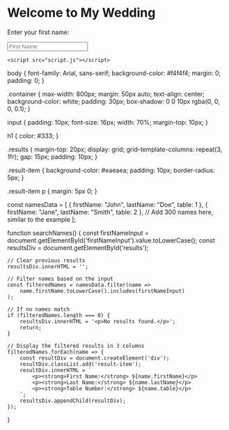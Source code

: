 <!DOCTYPE html>
<html lang="en">
<head>
    <meta charset="UTF-8">
    <meta name="viewport" content="width=device-width, initial-scale=1.0">
    <title>My Wedding</title>
    <link rel="stylesheet" href="styles.css">
</head>
<body>
    <div class="container">
        <h1>Welcome to My Wedding</h1>
        <p>Enter your first name:</p>
        <input type="text" id="firstNameInput" placeholder="First Name" oninput="searchNames()">
        <div id="results" class="results"></div>
    </div>

    <script src="script.js"></script>
</body>
</html>

body {
    font-family: Arial, sans-serif;
    background-color: #f4f4f4;
    margin: 0;
    padding: 0;
}

.container {
    max-width: 800px;
    margin: 50px auto;
    text-align: center;
    background-color: white;
    padding: 30px;
    box-shadow: 0 0 10px rgba(0, 0, 0, 0.1);
}

input {
    padding: 10px;
    font-size: 16px;
    width: 70%;
    margin-top: 10px;
}

h1 {
    color: #333;
}

.results {
    margin-top: 20px;
    display: grid;
    grid-template-columns: repeat(3, 1fr);
    gap: 15px;
    padding: 10px;
}

.result-item {
    background-color: #eaeaea;
    padding: 10px;
    border-radius: 5px;
}

.result-item p {
    margin: 5px 0;
}

const namesData = [
    { firstName: "John", lastName: "Doe", table: 1 },
    { firstName: "Jane", lastName: "Smith", table: 2 },
    // Add 300 names here, similar to the example
];

function searchNames() {
    const firstNameInput = document.getElementById('firstNameInput').value.toLowerCase();
    const resultsDiv = document.getElementById('results');
    
    // Clear previous results
    resultsDiv.innerHTML = '';

    // Filter names based on the input
    const filteredNames = namesData.filter(name =>
        name.firstName.toLowerCase().includes(firstNameInput)
    );

    // If no names match
    if (filteredNames.length === 0) {
        resultsDiv.innerHTML = '<p>No results found.</p>';
        return;
    }

    // Display the filtered results in 3 columns
    filteredNames.forEach(name => {
        const resultDiv = document.createElement('div');
        resultDiv.classList.add('result-item');
        resultDiv.innerHTML = `
            <p><strong>First Name:</strong> ${name.firstName}</p>
            <p><strong>Last Name:</strong> ${name.lastName}</p>
            <p><strong>Table Number:</strong> ${name.table}</p>
        `;
        resultsDiv.appendChild(resultDiv);
    });
}

